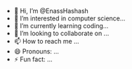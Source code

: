 - 👋 Hi, I’m @EnassHashash
- 👀 I’m interested in computer science...
- 🌱 I’m currently learning coding...
- 💞️ I’m looking to collaborate on ...
- 📫 How to reach me ...
- 😄 Pronouns: ...
- ⚡ Fun fact: ...

<!---
EnassHashash/EnassHashash is a ✨ special ✨ repository because its `README.md` (this file) appears on your GitHub profile.
You can click the Preview link to take a look at your changes.
--->

